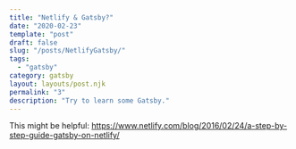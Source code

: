 ```yaml
---
title: "Netlify & Gatsby?"
date: "2020-02-23"
template: "post"
draft: false
slug: "/posts/NetlifyGatsby/"
tags:
  - "gatsby"
category: gatsby 
layout: layouts/post.njk
permalink: "3"
description: "Try to learn some Gatsby."
---
```


This might be helpful: https://www.netlify.com/blog/2016/02/24/a-step-by-step-guide-gatsby-on-netlify/

